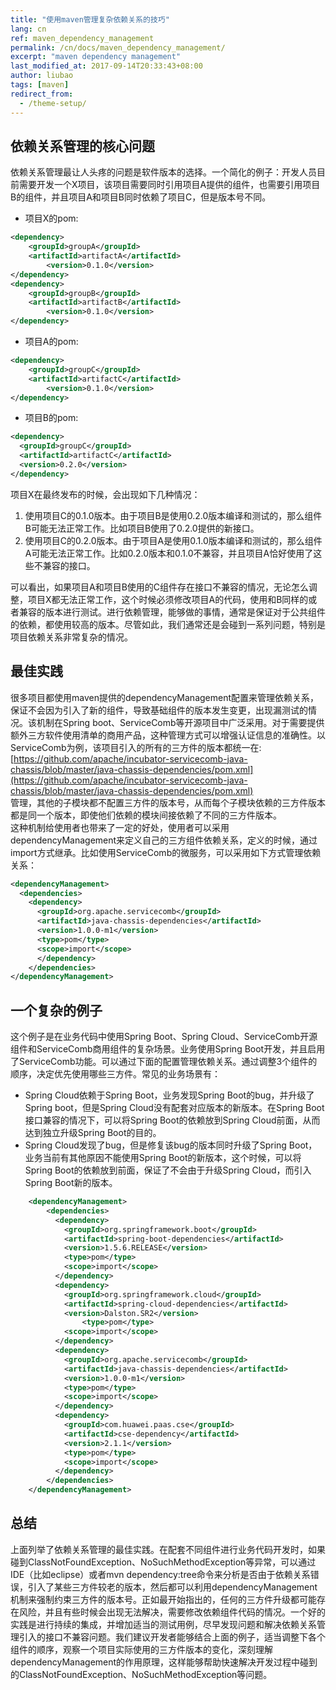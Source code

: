 ```yaml
---
title: "使用maven管理复杂依赖关系的技巧"
lang: cn
ref: maven_dependency_management
permalink: /cn/docs/maven_dependency_management/
excerpt: "maven dependency management"
last_modified_at: 2017-09-14T20:33:43+08:00
author: liubao
tags: [maven]
redirect_from:
  - /theme-setup/
---
```



## 依赖关系管理的核心问题 
依赖关系管理最让人头疼的问题是软件版本的选择。一个简化的例子：开发人员目前需要开发一个X项目，该项目需要同时引用项目A提供的组件，也需要引用项目B的组件，并且项目A和项目B同时依赖了项目C，但是版本号不同。  

* 项目X的pom:

```xml
<dependency>
	<groupId>groupA</groupId>
	<artifactId>artifactA</artifactId>
        <version>0.1.0</version>   
</dependency>
<dependency>
	<groupId>groupB</groupId>
	<artifactId>artifactB</artifactId>
        <version>0.1.0</version>   
</dependency>
```


* 项目A的pom:

```xml
<dependency>
	<groupId>groupC</groupId>
	<artifactId>artifactC</artifactId>
        <version>0.1.0</version>   
</dependency>
```

* 项目B的pom:

```xml
<dependency>
  <groupId>groupC</groupId>
  <artifactId>artifactC</artifactId>
  <version>0.2.0</version>   
</dependency>
```

项目X在最终发布的时候，会出现如下几种情况：

1. 使用项目C的0.1.0版本。由于项目B是使用0.2.0版本编译和测试的，那么组件B可能无法正常工作。比如项目B使用了0.2.0提供的新接口。
2. 使用项目C的0.2.0版本。由于项目A是使用0.1.0版本编译和测试的，那么组件A可能无法正常工作。比如0.2.0版本和0.1.0不兼容，并且项目A恰好使用了这些不兼容的接口。  

可以看出，如果项目A和项目B使用的C组件存在接口不兼容的情况，无论怎么调整，项目X都无法正常工作，这个时候必须修改项目A的代码，使用和B同样的或者兼容的版本进行测试。进行依赖管理，能够做的事情，通常是保证对于公共组件的依赖，都使用较高的版本。尽管如此，我们通常还是会碰到一系列问题，特别是项目依赖关系非常复杂的情况。

## 最佳实践  
很多项目都使用maven提供的dependencyManagement配置来管理依赖关系，保证不会因为引入了新的组件，导致基础组件的版本发生变更，出现漏测试的情况。该机制在Spring boot、ServiceComb等开源项目中广泛采用。对于需要提供额外三方软件使用清单的商用产品，这种管理方式可以增强认证信息的准确性。以ServiceComb为例，该项目引入的所有的三方件的版本都统一在:  
 [https://github.com/apache/incubator-servicecomb-java-chassis/blob/master/java-chassis-dependencies/pom.xml](https://github.com/apache/incubator-servicecomb-java-chassis/blob/master/java-chassis-dependencies/pom.xml)   
管理，其他的子模块都不配置三方件的版本号，从而每个子模块依赖的三方件版本都是同一个版本，即使他们依赖的模块间接依赖了不同的三方件版本。  
这种机制给使用者也带来了一定的好处，使用者可以采用dependencyManagement来定义自己的三方组件依赖关系，定义的时候，通过import方式继承。比如使用ServiceComb的微服务，可以采用如下方式管理依赖关系：

```xml
<dependencyManagement>
  <dependencies>
    <dependency>
      <groupId>org.apache.servicecomb</groupId>
      <artifactId>java-chassis-dependencies</artifactId>
      <version>1.0.0-m1</version>
      <type>pom</type>
      <scope>import</scope>
      </dependency>
    </dependencies>
</dependencyManagement>
```

## 一个复杂的例子  
这个例子是在业务代码中使用Spring Boot、Spring Cloud、ServiceComb开源组件和ServiceComb商用组件的复杂场景。业务使用Spring Boot开发，并且启用了ServiceComb功能。可以通过下面的配置管理依赖关系。通过调整3个组件的顺序，决定优先使用哪些三方件。常见的业务场景有：

* Spring Cloud依赖于Spring Boot，业务发现Spring Boot的bug，并升级了Spring boot，但是Spring Cloud没有配套对应版本的新版本。在Spring Boot接口兼容的情况下，可以将Spring Boot的依赖放到Spring Cloud前面，从而达到独立升级Spring Boot的目的。
* Spring Cloud发现了bug，但是修复该bug的版本同时升级了Spring Boot，业务当前有其他原因不能使用Spring Boot的新版本，这个时候，可以将Spring Boot的依赖放到前面，保证了不会由于升级Spring Cloud，而引入Spring Boot新的版本。

```xml
    <dependencyManagement>
		<dependencies>
		  <dependency>
			<groupId>org.springframework.boot</groupId>
			<artifactId>spring-boot-dependencies</artifactId>
			<version>1.5.6.RELEASE</version>
			<type>pom</type>
			<scope>import</scope>
		  </dependency>
		  <dependency>
			<groupId>org.springframework.cloud</groupId>
			<artifactId>spring-cloud-dependencies</artifactId>
			<version>Dalston.SR2</version>
		        <type>pom</type>
			<scope>import</scope>
		  </dependency>
		  <dependency>
			<groupId>org.apache.servicecomb</groupId>
			<artifactId>java-chassis-dependencies</artifactId>
			<version>1.0.0-m1</version>
			<type>pom</type>
			<scope>import</scope>
		  </dependency>
		  <dependency>
			<groupId>com.huawei.paas.cse</groupId>
			<artifactId>cse-dependency</artifactId>
			<version>2.1.1</version>
			<type>pom</type>
			<scope>import</scope>
		  </dependency>
		</dependencies>
	</dependencyManagement>
```

## 总结  
上面列举了依赖关系管理的最佳实践。在配套不同组件进行业务代码开发时，如果碰到ClassNotFoundException、NoSuchMethodException等异常，可以通过IDE（比如eclipse）或者mvn dependency:tree命令来分析是否由于依赖关系错误，引入了某些三方件较老的版本，然后都可以利用dependencyManagement机制来强制约束三方件的版本号。正如最开始指出的，任何的三方件升级都可能存在风险，并且有些时候会出现无法解决，需要修改依赖组件代码的情况。一个好的实践是进行持续的集成，并增加适当的测试用例，尽早发现问题和解决依赖关系管理引入的接口不兼容问题。我们建议开发者能够结合上面的例子，适当调整下各个组件的顺序，观察一个项目实际使用的三方件版本的变化，深刻理解dependencyManagement的作用原理，这样能够帮助快速解决开发过程中碰到的ClassNotFoundException、NoSuchMethodException等问题。

